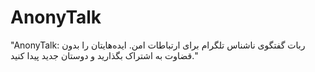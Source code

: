# AnonyTalk
"AnonyTalk: ربات گفتگوی ناشناس تلگرام برای ارتباطات امن. ایده‌هایتان را بدون قضاوت به اشتراک بگذارید و دوستان جدید پیدا کنید."

